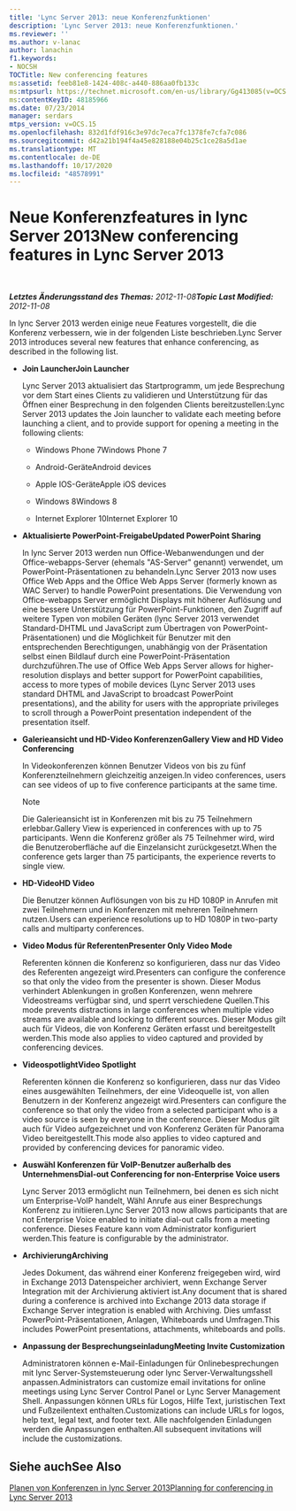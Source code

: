 ```yaml
---
title: 'Lync Server 2013: neue Konferenzfunktionen'
description: 'Lync Server 2013: neue Konferenzfunktionen.'
ms.reviewer: ''
ms.author: v-lanac
author: lanachin
f1.keywords:
- NOCSH
TOCTitle: New conferencing features
ms:assetid: feeb81e8-1424-408c-a440-886aa0fb133c
ms:mtpsurl: https://technet.microsoft.com/en-us/library/Gg413085(v=OCS.15)
ms:contentKeyID: 48185966
ms.date: 07/23/2014
manager: serdars
mtps_version: v=OCS.15
ms.openlocfilehash: 832d1fdf916c3e97dc7eca7fc1378fe7cfa7c086
ms.sourcegitcommit: d42a21b194f4a45e828188e04b25c1ce28a5d1ae
ms.translationtype: MT
ms.contentlocale: de-DE
ms.lasthandoff: 10/17/2020
ms.locfileid: "48578991"
---
```

# <a name="new-conferencing-features-in-lync-server-2013"></a><span data-ttu-id="3ccf4-103">Neue Konferenzfeatures in lync Server 2013</span><span class="sxs-lookup"><span data-stu-id="3ccf4-103">New conferencing features in Lync Server 2013</span></span>

<div data-xmlns="http://www.w3.org/1999/xhtml">

<div class="topic" data-xmlns="http://www.w3.org/1999/xhtml" data-msxsl="urn:schemas-microsoft-com:xslt" data-cs="https://msdn.microsoft.com/">

<div data-asp="https://msdn2.microsoft.com/asp">



</div>

<div id="mainSection">

<div id="mainBody">

<span> </span>

<span data-ttu-id="3ccf4-104">_**Letztes Änderungsstand des Themas:** 2012-11-08_</span><span class="sxs-lookup"><span data-stu-id="3ccf4-104">_**Topic Last Modified:** 2012-11-08_</span></span>

<span data-ttu-id="3ccf4-105">In lync Server 2013 werden einige neue Features vorgestellt, die die Konferenz verbessern, wie in der folgenden Liste beschrieben.</span><span class="sxs-lookup"><span data-stu-id="3ccf4-105">Lync Server 2013 introduces several new features that enhance conferencing, as described in the following list.</span></span>

  - <span data-ttu-id="3ccf4-106">**Join Launcher**</span><span class="sxs-lookup"><span data-stu-id="3ccf4-106">**Join Launcher**</span></span>
    
    <span data-ttu-id="3ccf4-107">Lync Server 2013 aktualisiert das Startprogramm, um jede Besprechung vor dem Start eines Clients zu validieren und Unterstützung für das Öffnen einer Besprechung in den folgenden Clients bereitzustellen:</span><span class="sxs-lookup"><span data-stu-id="3ccf4-107">Lync Server 2013 updates the Join launcher to validate each meeting before launching a client, and to provide support for opening a meeting in the following clients:</span></span>
    
      - <span data-ttu-id="3ccf4-108">Windows Phone 7</span><span class="sxs-lookup"><span data-stu-id="3ccf4-108">Windows Phone 7</span></span>
    
      - <span data-ttu-id="3ccf4-109">Android-Geräte</span><span class="sxs-lookup"><span data-stu-id="3ccf4-109">Android devices</span></span>
    
      - <span data-ttu-id="3ccf4-110">Apple IOS-Geräte</span><span class="sxs-lookup"><span data-stu-id="3ccf4-110">Apple iOS devices</span></span>
    
      - <span data-ttu-id="3ccf4-111">Windows 8</span><span class="sxs-lookup"><span data-stu-id="3ccf4-111">Windows 8</span></span>
    
      - <span data-ttu-id="3ccf4-112">Internet Explorer 10</span><span class="sxs-lookup"><span data-stu-id="3ccf4-112">Internet Explorer 10</span></span>

  - <span data-ttu-id="3ccf4-113">**Aktualisierte PowerPoint-Freigabe**</span><span class="sxs-lookup"><span data-stu-id="3ccf4-113">**Updated PowerPoint Sharing**</span></span>
    
    <span data-ttu-id="3ccf4-114">In lync Server 2013 werden nun Office-Webanwendungen und der Office-webapps-Server (ehemals "AS-Server" genannt) verwendet, um PowerPoint-Präsentationen zu behandeln.</span><span class="sxs-lookup"><span data-stu-id="3ccf4-114">Lync Server 2013 now uses Office Web Apps and the Office Web Apps Server (formerly known as WAC Server) to handle PowerPoint presentations.</span></span> <span data-ttu-id="3ccf4-115">Die Verwendung von Office-webapps Server ermöglicht Displays mit höherer Auflösung und eine bessere Unterstützung für PowerPoint-Funktionen, den Zugriff auf weitere Typen von mobilen Geräten (lync Server 2013 verwendet Standard-DHTML und JavaScript zum Übertragen von PowerPoint-Präsentationen) und die Möglichkeit für Benutzer mit den entsprechenden Berechtigungen, unabhängig von der Präsentation selbst einen Bildlauf durch eine PowerPoint-Präsentation durchzuführen.</span><span class="sxs-lookup"><span data-stu-id="3ccf4-115">The use of Office Web Apps Server allows for higher-resolution displays and better support for PowerPoint capabilities, access to more types of mobile devices (Lync Server 2013 uses standard DHTML and JavaScript to broadcast PowerPoint presentations), and the ability for users with the appropriate privileges to scroll through a PowerPoint presentation independent of the presentation itself.</span></span>

  - <span data-ttu-id="3ccf4-116">**Galerieansicht und HD-Video Konferenzen**</span><span class="sxs-lookup"><span data-stu-id="3ccf4-116">**Gallery View and HD Video Conferencing**</span></span>
    
    <span data-ttu-id="3ccf4-117">In Videokonferenzen können Benutzer Videos von bis zu fünf Konferenzteilnehmern gleichzeitig anzeigen.</span><span class="sxs-lookup"><span data-stu-id="3ccf4-117">In video conferences, users can see videos of up to five conference participants at the same time.</span></span>
    
    <div>
    

    > [!NOTE]  
    > <span data-ttu-id="3ccf4-118">Die Galerieansicht ist in Konferenzen mit bis zu 75 Teilnehmern erlebbar.</span><span class="sxs-lookup"><span data-stu-id="3ccf4-118">Gallery View is experienced in conferences with up to 75 participants.</span></span> <span data-ttu-id="3ccf4-119">Wenn die Konferenz größer als 75 Teilnehmer wird, wird die Benutzeroberfläche auf die Einzelansicht zurückgesetzt.</span><span class="sxs-lookup"><span data-stu-id="3ccf4-119">When the conference gets larger than 75 participants, the experience reverts to single view.</span></span>

    
    </div>

  - <span data-ttu-id="3ccf4-120">**HD-Video**</span><span class="sxs-lookup"><span data-stu-id="3ccf4-120">**HD Video**</span></span>
    
    <span data-ttu-id="3ccf4-121">Die Benutzer können Auflösungen von bis zu HD 1080P in Anrufen mit zwei Teilnehmern und in Konferenzen mit mehreren Teilnehmern nutzen.</span><span class="sxs-lookup"><span data-stu-id="3ccf4-121">Users can experience resolutions up to HD 1080P in two-party calls and multiparty conferences.</span></span>

  - <span data-ttu-id="3ccf4-122">**Video Modus für Referenten**</span><span class="sxs-lookup"><span data-stu-id="3ccf4-122">**Presenter Only Video Mode**</span></span>
    
    <span data-ttu-id="3ccf4-123">Referenten können die Konferenz so konfigurieren, dass nur das Video des Referenten angezeigt wird.</span><span class="sxs-lookup"><span data-stu-id="3ccf4-123">Presenters can configure the conference so that only the video from the presenter is shown.</span></span> <span data-ttu-id="3ccf4-124">Dieser Modus verhindert Ablenkungen in großen Konferenzen, wenn mehrere Videostreams verfügbar sind, und sperrt verschiedene Quellen.</span><span class="sxs-lookup"><span data-stu-id="3ccf4-124">This mode prevents distractions in large conferences when multiple video streams are available and locking to different sources.</span></span> <span data-ttu-id="3ccf4-125">Dieser Modus gilt auch für Videos, die von Konferenz Geräten erfasst und bereitgestellt werden.</span><span class="sxs-lookup"><span data-stu-id="3ccf4-125">This mode also applies to video captured and provided by conferencing devices.</span></span>

  - <span data-ttu-id="3ccf4-126">**Videospotlight**</span><span class="sxs-lookup"><span data-stu-id="3ccf4-126">**Video Spotlight**</span></span>
    
    <span data-ttu-id="3ccf4-127">Referenten können die Konferenz so konfigurieren, dass nur das Video eines ausgewählten Teilnehmers, der eine Videoquelle ist, von allen Benutzern in der Konferenz angezeigt wird.</span><span class="sxs-lookup"><span data-stu-id="3ccf4-127">Presenters can configure the conference so that only the video from a selected participant who is a video source is seen by everyone in the conference.</span></span> <span data-ttu-id="3ccf4-128">Dieser Modus gilt auch für Video aufgezeichnet und von Konferenz Geräten für Panorama Video bereitgestellt.</span><span class="sxs-lookup"><span data-stu-id="3ccf4-128">This mode also applies to video captured and provided by conferencing devices for panoramic video.</span></span>

  - <span data-ttu-id="3ccf4-129">**Auswähl Konferenzen für VoIP-Benutzer außerhalb des Unternehmens**</span><span class="sxs-lookup"><span data-stu-id="3ccf4-129">**Dial-out Conferencing for non-Enterprise Voice users**</span></span>
    
    <span data-ttu-id="3ccf4-130">Lync Server 2013 ermöglicht nun Teilnehmern, bei denen es sich nicht um Enterprise-VoIP handelt, Wähl Anrufe aus einer Besprechungs Konferenz zu initiieren.</span><span class="sxs-lookup"><span data-stu-id="3ccf4-130">Lync Server 2013 now allows participants that are not Enterprise Voice enabled to initiate dial-out calls from a meeting conference.</span></span> <span data-ttu-id="3ccf4-131">Dieses Feature kann vom Administrator konfiguriert werden.</span><span class="sxs-lookup"><span data-stu-id="3ccf4-131">This feature is configurable by the administrator.</span></span>

  - <span data-ttu-id="3ccf4-132">**Archivierung**</span><span class="sxs-lookup"><span data-stu-id="3ccf4-132">**Archiving**</span></span>
    
    <span data-ttu-id="3ccf4-133">Jedes Dokument, das während einer Konferenz freigegeben wird, wird in Exchange 2013 Datenspeicher archiviert, wenn Exchange Server Integration mit der Archivierung aktiviert ist.</span><span class="sxs-lookup"><span data-stu-id="3ccf4-133">Any document that is shared during a conference is archived into Exchange 2013 data storage if Exchange Server integration is enabled with Archiving.</span></span> <span data-ttu-id="3ccf4-134">Dies umfasst PowerPoint-Präsentationen, Anlagen, Whiteboards und Umfragen.</span><span class="sxs-lookup"><span data-stu-id="3ccf4-134">This includes PowerPoint presentations, attachments, whiteboards and polls.</span></span>

  - <span data-ttu-id="3ccf4-135">**Anpassung der Besprechungseinladung**</span><span class="sxs-lookup"><span data-stu-id="3ccf4-135">**Meeting Invite Customization**</span></span>
    
    <span data-ttu-id="3ccf4-136">Administratoren können e-Mail-Einladungen für Onlinebesprechungen mit lync Server-Systemsteuerung oder lync Server-Verwaltungsshell anpassen.</span><span class="sxs-lookup"><span data-stu-id="3ccf4-136">Administrators can customize email invitations for online meetings using Lync Server Control Panel or Lync Server Management Shell.</span></span> <span data-ttu-id="3ccf4-137">Anpassungen können URLs für Logos, Hilfe Text, juristischen Text und Fußzeilentext enthalten.</span><span class="sxs-lookup"><span data-stu-id="3ccf4-137">Customizations can include URLs for logos, help text, legal text, and footer text.</span></span> <span data-ttu-id="3ccf4-138">Alle nachfolgenden Einladungen werden die Anpassungen enthalten.</span><span class="sxs-lookup"><span data-stu-id="3ccf4-138">All subsequent invitations will include the customizations.</span></span>

<div>

## <a name="see-also"></a><span data-ttu-id="3ccf4-139">Siehe auch</span><span class="sxs-lookup"><span data-stu-id="3ccf4-139">See Also</span></span>


[<span data-ttu-id="3ccf4-140">Planen von Konferenzen in lync Server 2013</span><span class="sxs-lookup"><span data-stu-id="3ccf4-140">Planning for conferencing in Lync Server 2013</span></span>](lync-server-2013-planning-for-conferencing.md)  
  

</div>

</div>

<span> </span>

</div>

</div>

</div>

